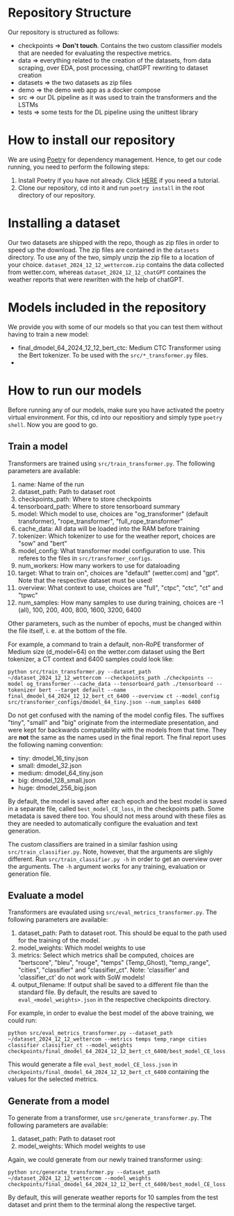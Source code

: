 # Repository Structure
Our repository is structured as follows:

- checkpoints => **Don't touch**. Contains the two custom classifier models that are needed for evaluating the respective metrics.
- data => everything related to the creation of the datasets, from data scraping, over EDA, post processing, chatGPT rewriting to dataset creation
- datasets => the two datasets as zip files
- demo => the demo web app as a docker compose
- src => our DL pipeline as it was used to train the transformers and the LSTMs
- tests => some tests for the DL pipeline using the unittest library

# How to install our repository
We are using [Poetry](https://python-poetry.org/) for dependency management. Hence, to get our code running, you need to perform the following steps:
1. Install Poetry if you have not already. Click [HERE](https://python-poetry.org/docs/#installing-with-the-official-installer) if you need a tutorial.
2. Clone our repository, cd into it and run `poetry install` in the root directory of our repository.

# Installing a dataset
Our two datasets are shipped with the repo, though as zip files in order to speed up the download. The zip files are contained in the `datasets` directory. To use any of the two, simply unzip the zip file to a location of your choice. `dataset_2024_12_12_wettercom.zip` contains the data collected from wetter.com, whereas `dataset_2024_12_12_chatGPT` containes the weather reports that were rewritten with the help of chatGPT.

# Models included in the repository
We provide you with some of our models so that you can test them without having to train a new model:
- final_dmodel_64_2024_12_12_bert_ctc: Medium CTC Transformer using the Bert tokenizer. To be used with the `src/*_transformer.py` files.
-


# How to run our models
Before running any of our models, make sure you have activated the poetry virtual environment. For this, cd into our repositiory and simply type `poetry shell`. Now you are good to go.

## Train a model
Transformers are trained using `src/train_transformer.py`. The following parameters are available:
1. name: Name of the run
2. dataset_path: Path to dataset root
3. checkpoints_path: Where to store checkpoints
4. tensorboard_path: Where to store tensorboard summary
5. model: Which model to use, choices are "og_transformer" (default transformer), "rope_transformer", "full_rope_transformer"
6. cache_data: All data will be loaded into the RAM before training
7. tokenizer: Which tokenizer to use for the weather report, choices are "sow" and "bert"
8. model_config: What transformer model configuration to use. This referes to the files in `src/transformer_configs`.
9. num_workers: How many workers to use for dataloading
10. target: What to train on", choices are "default" (wetter.com) and "gpt". Note that the respective dataset must be used!
11. overview: What context to use, choices are "full", "ctpc", "ctc", "ct" and "tpwc"
12. num_samples: How many samples to use during training, choices are -1 (all), 100, 200, 400, 800, 1600, 3200, 6400

Other parameters, such as the number of epochs, must be changed within the file itself, i. e. at the bottom of the file.


For example, a command to train a default, non-RoPE transformer of Medium size (d_model=64) on the wetter.com dataset using the Bert tokenizer, a CT context and 6400 samples could look like:

    python src/train_transformer.py --dataset_path ~/dataset_2024_12_12_wettercom --checkpoints_path ./checkpoints --model og_transformer --cache_data --tensorboard_path ./tensorboard --tokenizer bert --target default --name final_dmodel_64_2024_12_12_bert_ct_6400 --overview ct --model_config src/transformer_configs/dmodel_64_tiny.json --num_samples 6400

Do not get confused with the naming of the model config files. The suffixes "tiny", "small" and "big" originate from the intermediate presentation, and were kept for backwards compatability with the models from that time. They are **not** the same as the names used in the final report. The final report uses the following naming convention:
- tiny: dmodel_16_tiny.json
- small: dmodel_32.json
- medium: dmodel_64_tiny.json
- big: dmodel_128_small.json
- huge: dmodel_256_big.json

By default, the model is saved after each epoch and the best model is saved in a separate file, called `best_model_CE_loss`, in the checkpoints path. Some metadata is saved there too. You should not mess around with these files as they are needed to automatically configure the evaluation and text generation.


The custom classifiers are trained in a similar fashion using `src/train_classifier.py`. Note, however, that the arguments are slighly different. Run
`src/train_classifier.py -h` in order to get an overview over the arguments. The `-h` argument works for any training, evaluation or generation file.


## Evaluate a model
Transformers are evaulated using `src/eval_metrics_transformer.py`. The following parameters are available:
1. dataset_path: Path to dataset root. This should be equal to the path used for the training of the model.
2. model_weights: Which model weights to use
3. metrics: Select which metrics shall be computed, choices are "bertscore", "bleu", "rouge", "temps" (Temp_Ghost), "temp_range", "cities", "classifier" and "classifier_ct". Note: 'classifier' and 'classifier_ct' do not work with SoW models!
4. output_filename: If output shall be saved to a different file than the standard file. By default, the results are saved to `eval_<model_weights>.json` in the respective checkpoints directory.


For example, in order to evalue the best model of the above training, we could run:

    python src/eval_metrics_transformer.py --dataset_path ~/dataset_2024_12_12_wettercom --metrics temps temp_range cities classifier classifier_ct --model_weights checkpoints/final_dmodel_64_2024_12_12_bert_ct_6400/best_model_CE_loss.pth

This would generate a file `eval_best_model_CE_loss.json` in `checkpoints/final_dmodel_64_2024_12_12_bert_ct_6400` containing the values for the selected metrics.

## Generate from a model
To generate from a transformer, use `src/generate_transformer.py`. The following parameters are available:
1. dataset_path: Path to dataset root
2. model_weights: Which model weights to use

Again, we could generate from our newly trained transformer using:

    python src/generate_transformer.py --dataset_path ~/dataset_2024_12_12_wettercom --model_weights checkpoints/final_dmodel_64_2024_12_12_bert_ct_6400/best_model_CE_loss.pth

By default, this will generate weather reports for 10 samples from the test dataset and print them to the terminal along the respective target.

